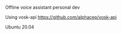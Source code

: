 Offline voice assistant personal dev

Using vosk-api https://github.com/alphacep/vosk-api 

Ubuntu 20.04
